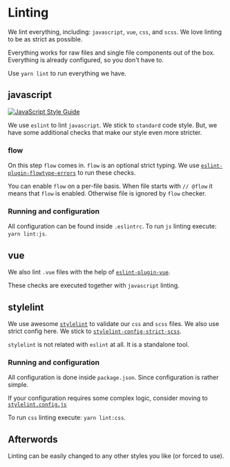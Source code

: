 # Linting

We lint everything, including: `javascript`, `vue`, `css`, and `scss`.
We love linting to be as strict as possible.

Everything works for raw files and single file components out of the box.
Everything is already configured, so you don't have to.

Use `yarn lint` to run everything we have.


## javascript

[![JavaScript Style Guide](https://cdn.rawgit.com/standard/standard/master/badge.svg)](https://github.com/standard/standard)

We use `eslint` to lint `javascript`. We stick to `standard` code style.
But, we have some additional checks that make our style even more stricter.

### flow

On this step `flow` comes in. `flow` is an optional strict typing.
We use [`eslint-plugin-flowtype-errors`](https://www.npmjs.com/package/eslint-plugin-flowtype-errors) to run these checks.

You can enable `flow` on a per-file basis. 
When file starts with `// @flow` it means that `flow` is enabled. 
Otherwise file is ignored by `flow` checker.

### Running and configuration

All configuration can be found inside `.eslintrc`.
To run `js` linting execute: `yarn lint:js`.


## vue

We also lint `.vue` files with the help of [`eslint-plugin-vue`](https://github.com/vuejs/eslint-plugin-vue).

These checks are executed together with `javascript` linting.


## stylelint

We use awesome [`stylelint`](https://github.com/stylelint/stylelint) to validate our `css` and `scss` files.
We also use strict config here. We stick to [`stylelint-config-strict-scss`](https://github.com/wemake-services/stylelint-config-strict-scss).

`stylelint` is not related with `eslint` at all. It is a standalone tool.

### Running and configuration

All configuration is done inside `package.json`. 
Since configuration is rather simple.

If your configuration requires some complex logic, consider moving to [`stylelint.config.js`](https://github.com/stylelint/stylelint/blob/master/docs/user-guide/configuration.md)

To run `css` linting execute: `yarn lint:css`.


## Afterwords

Linting can be easily changed to any other styles you like (or forced to use).

